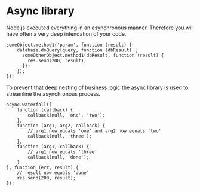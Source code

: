 # Async library
Node.js executed everything in an asynchronous manner. Therefore you will have often a very deep intendation of your code.

    someObject.method1('param', function (result) {
        database.doQuery(query, function (dbResult) {
          someOtherObject.method1(dbResult, function (result) {
            res.send(200, result);
          });
        });
    });

To prevent that deep nesting of business logic the async library is used to streamline the asynchronous process.

    async.waterfall([
        function (callback) {
            callback(null, 'one', 'two');
        },
        function (arg1, arg2, callback) {
            // arg1 now equals 'one' and arg2 now equals 'two'
            callback(null, 'three');
        },
        function (arg1, callback) {
            // arg1 now equals 'three'
            callback(null, 'done');
        }
    ], function (err, result) {
        // result now equals 'done'
        res.send(200, result);
    });
